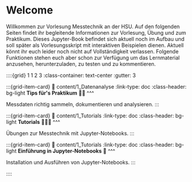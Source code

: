 # Welcome

Willkommen zur Vorlesung Messtechnik an der HSU. Auf den folgenden Seiten findet ihr begleitende Informationen zur Vorlesung, Übung und zum Praktikum.
Dieses Jupyter-Book befindet sich aktuell noch im Aufbau und soll später als Vorlesungsskript mit interaktiven Beispielen dienen. 
Aktuell könnt ihr euch leider noch nicht auf Vollständigkeit verlassen. Folgende Funktionen stehen euch aber schon zur Verfügung um das Lernmaterial anzusehen, herunterzuladen, zu testen und zu kommentieren.


::::{grid} 1 1 2 3
:class-container: text-center
:gutter: 3

:::{grid-item-card}
:link: content/1_Datenanalyse
:link-type: doc
:class-header: bg-light
**Tips für's Praktikum** 👩‍🔬
^^^

Messdaten richtig sammeln, dokumentieren und analysieren.
:::

:::{grid-item-card}
:link: content/1_Tutorials
:link-type: doc
:class-header: bg-light
**Tutorials** 🧑🏽‍💻
^^^

Übungen zur Messtechnik mit Jupyter-Notebooks.
:::

:::{grid-item-card}
:link: content/1_Tutorials
:link-type: doc
:class-header: bg-light
**Einführung in Jupyter-Notebooks** 🐍
^^^

Installation und Ausführen von Jupyter-Notebooks.
:::

::::

```{tableofcontents}
```

